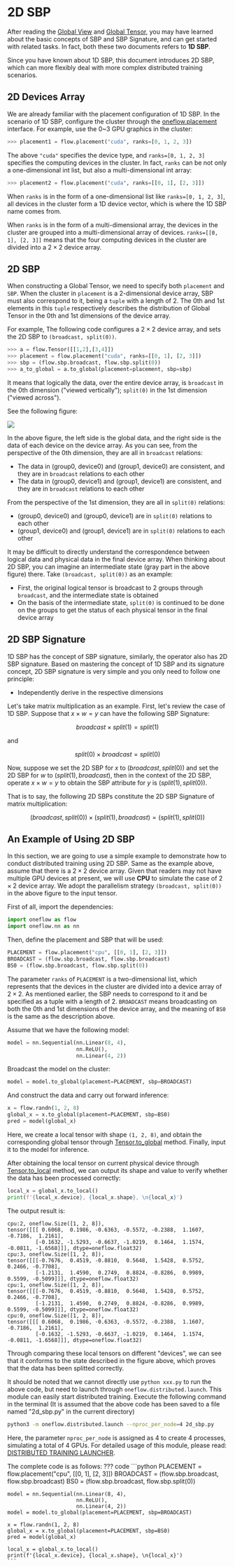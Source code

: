 # 2D SBP

After reading the [Global View](./02_sbp.md) and [Global Tensor](./03_global_tensor.md), you may have learned about the basic concepts of SBP and SBP Signature, and can get started with related tasks. In fact, both these two documents refers to **1D SBP**.

Since you have known about 1D SBP, this document introduces 2D SBP, which can more flexibly deal with more complex distributed training scenarios.

## 2D Devices Array

We are already familiar with the placement configuration of 1D SBP. In the scenario of 1D SBP, configure the cluster through the [oneflow.placement](https://oneflow.readthedocs.io/en/master/placement.html#oneflow.placement) interface. For example, use the 0~3 GPU graphics in the cluster:

```python
>>> placement1 = flow.placement("cuda", ranks=[0, 1, 2, 3])
```

The above `"cuda"` specifies the device type, and `ranks=[0, 1, 2, 3]` specifies the computing devices in the cluster. In fact, `ranks` can be not only a one-dimensional int list, but also a multi-dimensional int array:

```python
>>> placement2 = flow.placement("cuda", ranks=[[0, 1], [2, 3]])
```

When `ranks` is in the form of a one-dimensional list like `ranks=[0, 1, 2, 3]`, all devices in the cluster form a 1D device vector, which is where the 1D SBP name comes from.

When `ranks` is in the form of a multi-dimensional array, the devices in the cluster are grouped into a multi-dimensional array of devices. `ranks=[[0, 1], [2, 3]]` means that the four computing devices in the cluster are divided into a $2 \times 2$ device array.

## 2D SBP

When constructing a Global Tensor, we need to specify both `placement` and `SBP`. When the cluster in `placement` is a 2-dimensional device array, SBP must also correspond to it, being a `tuple` with a length of 2. The 0th and 1st elements in this `tuple` respectively describes the distribution of Global Tensor in the 0th and 1st dimensions of the device array.

For example, The following code configures a $2 \times 2$ device array, and sets the 2D SBP to `(broadcast, split(0))`.

```python
>>> a = flow.Tensor([[1,2],[3,4]])
>>> placement = flow.placement("cuda", ranks=[[0, 1], [2, 3]])
>>> sbp = (flow.sbp.broadcast, flow.sbp.split(0))
>>> a_to_global = a.to_global(placement=placement, sbp=sbp)
```

It means that logically the data, over the entire device array, is `broadcast` in the 0th dimension ("viewed vertically"); `split(0)` in the 1st dimension ("viewed across").

See the following figure:

![](./imgs/2d-sbp.png)

In the above figure, the left side is the global data, and the right side is the data of each device on the device array. As you can see, from the perspective of the 0th dimension, they are all in `broadcast` relations:

- The data in (group0, device0) and (group1, device0) are consistent, and they are in `broadcast` relations to each other
- The data in (group0, device1) and (group1, device1) are consistent, and they are in `broadcast` relations to each other

From the perspective of the 1st dimension, they are all in `split(0)` relations:

- (group0, device0) and (group0, device1) are in `split(0)` relations to each other
- (group1, device0) and (group1, device1) are in `split(0)` relations to each other

It may be difficult to directly understand the correspondence between logical data and physical data in the final device array. When thinking about 2D SBP, you can imagine an intermediate state (gray part in the above figure) there. Take `(broadcast, split(0))` as an example:

- First, the original logical tensor is broadcast to 2 groups through `broadcast`, and the intermediate state is obtained
- On the basis of the intermediate state, `split(0)` is continued to be done on the groups to get the status of each physical tensor in the final device array

## 2D SBP Signature

1D SBP has the concept of SBP signature, similarly, the operator also has 2D SBP signature. Based on mastering the concept of 1D SBP and its signature concept, 2D SBP signature is very simple and you only need to follow one principle:

- Independently derive in the respective dimensions

Let's take matrix multiplication as an example. First, let's review the case of 1D SBP. Suppose that $x \times w = y$ can have the following SBP Signature:

$$ broadcast \times split(1) = split(1) $$

and

$$ split(0) \times broadcast = split(0) $$

Now, suppose we set the 2D SBP for $x$ to $(broadcast, split(0))$ and set the 2D SBP for $w$ to $(split(1), broadcast)$, then in the context of the 2D SBP, operate $x \times w = y$ to obtain the SBP attribute for $y$ is $(split(1), split(0))$.

That is to say, the following 2D SBPs constitute the 2D SBP Signature of matrix multiplication:

$$ (broadcast, split(0)) \times (split(1), broadcast) =  (split(1), split(0)) $$


## An Example of Using 2D SBP

In this section, we are going to use a simple example to demonstrate how to conduct distributed training using 2D SBP. Same as the example above, assume that there is a $2 \times 2$ device array. Given that readers may not have multiple GPU devices at present, we will use **CPU** to simulate the case of $2 \times 2$ device array. We adopt the parallelism strategy `(broadcast, split(0))` in the above figure to the input tensor. 

First of all, import the dependencies:
```python
import oneflow as flow
import oneflow.nn as nn
```

Then, define the placement and SBP that will be used:
```python
PLACEMENT = flow.placement("cpu", [[0, 1], [2, 3]])
BROADCAST = (flow.sbp.broadcast, flow.sbp.broadcast)
BS0 = (flow.sbp.broadcast, flow.sbp.split(0))
```
The parameter `ranks` of `PLACEMENT` is a two-dimensional list, which represents that the devices in the cluster are divided into a device array of $2 \times 2$.  As mentioned earlier, the SBP needs to correspond to it and be specified as a tuple with a length of 2. `BROADCAST` means broadcasting on both the 0th and 1st dimensions of the device array, and the meaning of `BS0` is the same as the description above.

Assume that we have the following model:
```python
model = nn.Sequential(nn.Linear(8, 4),
                      nn.ReLU(),
                      nn.Linear(4, 2))
```

Broadcast the model on the cluster:
```python
model = model.to_global(placement=PLACEMENT, sbp=BROADCAST)
```

And construct the data and carry out forward inference:
```python
x = flow.randn(1, 2, 8)
global_x = x.to_global(placement=PLACEMENT, sbp=BS0)
pred = model(global_x)
```
Here, we create a local tensor with shape `(1, 2, 8)`, and obtain the corresponding global tensor through [Tensor.to_global](https://oneflow.readthedocs.io/en/master/tensor.html#oneflow.Tensor.to_global) method. Finally, input it to the model for inference.

After obtaining the local tensor on current physical device through [Tensor.to_local](https://oneflow.readthedocs.io/en/master/tensor.html#oneflow.Tensor.to_local) method, we can output its shape and value to verify whether the data has been processed correctly:
```python
local_x = global_x.to_local()
print(f'{local_x.device}, {local_x.shape}, \n{local_x}')
```
The output result is:
```text
cpu:2, oneflow.Size([1, 2, 8]), 
tensor([[[ 0.6068,  0.1986, -0.6363, -0.5572, -0.2388,  1.1607, -0.7186,  1.2161],
         [-0.1632, -1.5293, -0.6637, -1.0219,  0.1464,  1.1574, -0.0811, -1.6568]]], dtype=oneflow.float32)
cpu:3, oneflow.Size([1, 2, 8]), 
tensor([[[-0.7676,  0.4519, -0.8810,  0.5648,  1.5428,  0.5752,  0.2466, -0.7708],
         [-1.2131,  1.4590,  0.2749,  0.8824, -0.8286,  0.9989,  0.5599, -0.5099]]], dtype=oneflow.float32)
cpu:1, oneflow.Size([1, 2, 8]), 
tensor([[[-0.7676,  0.4519, -0.8810,  0.5648,  1.5428,  0.5752,  0.2466, -0.7708],
         [-1.2131,  1.4590,  0.2749,  0.8824, -0.8286,  0.9989,  0.5599, -0.5099]]], dtype=oneflow.float32)
cpu:0, oneflow.Size([1, 2, 8]), 
tensor([[[ 0.6068,  0.1986, -0.6363, -0.5572, -0.2388,  1.1607, -0.7186,  1.2161],
         [-0.1632, -1.5293, -0.6637, -1.0219,  0.1464,  1.1574, -0.0811, -1.6568]]], dtype=oneflow.float32)
```
Through comparing these local tensors on different "devices", we can see that it conforms to the state described in the figure above, which proves that the data has been splitted correctly.


It should be noted that we cannot directly use `python xxx.py` to run the above code, but need to launch through `oneflow.distributed.launch`. This module can easily start distributed training. Execute the following command in the terminal (It is assumed that the above code has been saved to a file named "2d_sbp.py" in the current directory)
```bash
python3 -m oneflow.distributed.launch --nproc_per_node=4 2d_sbp.py
```
Here, the parameter `nproc_per_node` is assigned as 4 to create 4 processes, simulating a total of 4 GPUs. For detailed usage of this module, please read: [DISTRIBUTED TRAINING LAUNCHER](./04_launch.md).

The complete code is as follows:
??? code
    ```python
    PLACEMENT = flow.placement("cpu", [[0, 1], [2, 3]])
    BROADCAST = (flow.sbp.broadcast, flow.sbp.broadcast)
    BS0 = (flow.sbp.broadcast, flow.sbp.split(0))

    model = nn.Sequential(nn.Linear(8, 4),
                          nn.ReLU(),
                          nn.Linear(4, 2))
    model = model.to_global(placement=PLACEMENT, sbp=BROADCAST)

    x = flow.randn(1, 2, 8)
    global_x = x.to_global(placement=PLACEMENT, sbp=BS0)
    pred = model(global_x)

    local_x = global_x.to_local()
    print(f'{local_x.device}, {local_x.shape}, \n{local_x}')
    ```
